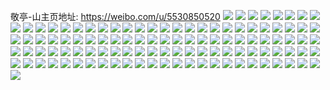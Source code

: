 敬亭-山主页地址: https://weibo.com/u/5530850520 
![](https://wx4.sinaimg.cn/mw2000/0062iSSsly1h96l1hlvjxj30n01dsq49.jpg) 
![](https://wx4.sinaimg.cn/mw2000/0062iSSsly1h96l1nxuv3j30n01dsgnf.jpg) 
![](https://wx4.sinaimg.cn/mw2000/0062iSSsly1h95ip3blidj328v2zuu0y.jpg) 
![](https://wx4.sinaimg.cn/mw2000/0062iSSsly1h95iorlaycj32dc35s1l2.jpg) 
![](https://wx4.sinaimg.cn/mw2000/0062iSSsly1h95iozkvguj32c0340e83.jpg) 
![](https://wx4.sinaimg.cn/mw2000/0062iSSsly1h95iu7pxq1j32c03404qr.jpg) 
![](https://wx4.sinaimg.cn/mw2000/0062iSSsly1h95is10qocj324e2tvnpd.jpg) 
![](https://wx4.sinaimg.cn/mw2000/0062iSSsly1h95ip2blsrj32c0340b2b.jpg) 
![](https://wx4.sinaimg.cn/mw2000/0062iSSsly1h95is0519cj32c0340npf.jpg) 
![](https://wx4.sinaimg.cn/mw2000/0062iSSsly1h8uf7mdtq1j32c02c07wh.jpg) 
![](https://wx4.sinaimg.cn/mw2000/0062iSSsly1h8l1du6dpnj31ac1ps4fx.jpg) 
![](https://wx4.sinaimg.cn/mw2000/0062iSSsly1h8k61vao6qj323u35shdv.jpg) 
![](https://wx4.sinaimg.cn/mw2000/0062iSSsly1h8it7yiwb9j31ps1ac7wi.jpg) 
![](https://wx4.sinaimg.cn/mw2000/0062iSSsly1h8it82s5rqj31ps1acb29.jpg) 
![](https://wx4.sinaimg.cn/mw2000/0062iSSsly1h8it7r5v6ej31ps1ac7wi.jpg) 
![](https://wx4.sinaimg.cn/mw2000/0062iSSsly1h8hs6nmcpuj31rv35s7wh.jpg) 
![](https://wx4.sinaimg.cn/mw2000/0062iSSsly1h8hsp0gekaj30sg0fzwk5.jpg) 
![](https://wx4.sinaimg.cn/mw2000/0062iSSsly1h8hs6kv5otj31rv35sb29.jpg) 
![](https://wx4.sinaimg.cn/mw2000/0062iSSsly1h8hs6mf0zxj31ke2s9hdt.jpg) 
![](https://wx4.sinaimg.cn/mw2000/0062iSSsly1h8hsp03ka8j31gg26phdt.jpg) 
![](https://wx4.sinaimg.cn/mw2000/0062iSSsly1h8hs0hfnnej30ua1i37fv.jpg) 
![](https://wx4.sinaimg.cn/mw2000/0062iSSsly1h8hrzmt58sj323u35skjo.jpg) 
![](https://wx4.sinaimg.cn/mw2000/0062iSSsly1h8hrzow13uj311c1uo7wh.jpg) 
![](https://wx4.sinaimg.cn/mw2000/0062iSSsly1h8hs08fkgxj31kw35sb2a.jpg) 
![](https://wx4.sinaimg.cn/mw2000/0062iSSsly1h8hs01dc83j30zk1rj7wh.jpg) 
![](https://wx4.sinaimg.cn/mw2000/0062iSSsly1h8hrzys9hzj323u35sb2b.jpg) 
![](https://wx4.sinaimg.cn/mw2000/0062iSSsly1h8hs0cljfdj31yz2yihdu.jpg) 
![](https://wx4.sinaimg.cn/mw2000/0062iSSsly1h8hs02k15kj30qy1bxk82.jpg) 
![](https://wx4.sinaimg.cn/mw2000/0062iSSsly1h8hs035n74j30xp1o7qmv.jpg) 
![](https://wx4.sinaimg.cn/mw2000/0062iSSsly1h8hs0gwgvej30sg23u1kx.jpg) 
![](https://wx4.sinaimg.cn/mw2000/0062iSSsly1h8hs03vdoqj311c1uowxs.jpg) 
![](https://wx4.sinaimg.cn/mw2000/0062iSSsly1h8hs0fhv3kj30sg4cg7wi.jpg) 
![](https://wx4.sinaimg.cn/mw2000/0062iSSsly1h7zxz5i5suj30n01dsnkn.jpg) 
![](https://wx4.sinaimg.cn/mw2000/0062iSSsly1h7z7rp4o74j32c03401kz.jpg) 
![](https://wx4.sinaimg.cn/mw2000/0062iSSsly1h7z7drwhlxj32an327e83.jpg) 
![](https://wx4.sinaimg.cn/mw2000/0062iSSsly1h7z7dgic31j30sg1n94qp.jpg) 
![](https://wx4.sinaimg.cn/mw2000/0062iSSsly1h7z7dq3ypdj32682wbu0z.jpg) 
![](https://wx4.sinaimg.cn/mw2000/0062iSSsly1h7z7d88qw4j30sg28lb29.jpg) 
![](https://wx4.sinaimg.cn/mw2000/0062iSSsly1h7z7deemnoj32dc35su10.jpg) 
![](https://wx4.sinaimg.cn/mw2000/0062iSSsly1h7z7dyqad7j32632yohdv.jpg) 
![](https://wx4.sinaimg.cn/mw2000/0062iSSsly1h7z7hz7scxj32c03407wi.jpg) 
![](https://wx4.sinaimg.cn/mw2000/0062iSSsly1h7z7hm417kj30u0140do5.jpg) 
![](https://wx4.sinaimg.cn/mw2000/0062iSSsly1h7j41yk6uoj325b2v3b2a.jpg) 
![](https://wx4.sinaimg.cn/mw2000/0062iSSsly1h7j41wv7otj30u01407j2.jpg) 
![](https://wx4.sinaimg.cn/mw2000/0062iSSsly1h7h0py9hjpj31cr0yhafw.jpg) 
![](https://wx4.sinaimg.cn/mw2000/0062iSSsly1h78ly9ri08j31sc2dse82.jpg) 
![](https://wx4.sinaimg.cn/mw2000/0062iSSsly1h78mjtafnyj30n01dsjw3.jpg) 
![](https://wx4.sinaimg.cn/mw2000/0062iSSsly1h78ly8efu8j32c0340kjn.jpg) 
![](https://wx4.sinaimg.cn/mw2000/0062iSSsly1h78lybx7s8j31sc2dsu0x.jpg) 
![](https://wx4.sinaimg.cn/mw2000/0062iSSsly1h78mc1y907j31s62dkx6p.jpg) 
![](https://wx4.sinaimg.cn/mw2000/0062iSSsly1h78mei1khdj30u0140n6u.jpg) 
![](https://wx4.sinaimg.cn/mw2000/0062iSSsly1h759pga8atj30u011idpc.jpg) 
![](https://wx4.sinaimg.cn/mw2000/0062iSSsly1h6h1shka5pj30u0140ju7.jpg) 
![](https://wx4.sinaimg.cn/mw2000/0062iSSsly1h6h1si66unj30u00u0di9.jpg) 
![](https://wx4.sinaimg.cn/mw2000/0062iSSsly1h6gwcsmbazj30mi0u0mys.jpg) 
![](https://wx4.sinaimg.cn/mw2000/0062iSSsly1h6gw29qxftj33402c0qv6.jpg) 
![](https://wx4.sinaimg.cn/mw2000/0062iSSsly1h6gw9ww6tsj31ww2pg0vx.jpg) 
![](https://wx4.sinaimg.cn/mw2000/0062iSSsly1h6d8mc6u2gj32c0340x6p.jpg) 
![](https://wx4.sinaimg.cn/mw2000/0062iSSsly1h6d8i44kxaj32az32n4qq.jpg) 
![](https://wx4.sinaimg.cn/mw2000/0062iSSsly1h6d8mapydlj30sg1n913a.jpg) 
![](https://wx4.sinaimg.cn/mw2000/0062iSSsly1h6d8h19v7hj32c0340kjm.jpg) 
![](https://wx4.sinaimg.cn/mw2000/0062iSSsly1h6d8i2uvvoj32c0340b2a.jpg) 
![](https://wx4.sinaimg.cn/mw2000/0062iSSsly1h6d8lh85p2j32712xdx6p.jpg) 
![](https://wx4.sinaimg.cn/mw2000/0062iSSsly1h6d8h2ycxqj326w2x7kjm.jpg) 
![](https://wx4.sinaimg.cn/mw2000/0062iSSsly1h6d8men1pvj32c03407wi.jpg) 
![](https://wx4.sinaimg.cn/mw2000/0062iSSsly1h6d8yg6vjij31s035se84.jpg) 
![](https://wx4.sinaimg.cn/mw2000/0062iSSsly1h5w3p93vc2j30n01dsdrg.jpg) 
![](https://wx4.sinaimg.cn/mw2000/0062iSSsly1h5rbdl3kwej30u0141gqs.jpg) 
![](https://wx4.sinaimg.cn/mw2000/0062iSSsly1h5rbdpbuvlj30u0140474.jpg) 
![](https://wx4.sinaimg.cn/mw2000/0062iSSsly1h5rbdq2gfdj30u0140q99.jpg) 
![](https://wx4.sinaimg.cn/mw2000/0062iSSsly1h5rbdofkgtj30u01400zq.jpg) 
![](https://wx4.sinaimg.cn/mw2000/0062iSSsly1h5rbdt7h1fj30u0140jzl.jpg) 
![](https://wx4.sinaimg.cn/mw2000/0062iSSsly1h5rbduzomyj30u0140gu2.jpg) 
![](https://wx4.sinaimg.cn/mw2000/0062iSSsly1h5rbdw73v4j30u0140agz.jpg) 
![](https://wx4.sinaimg.cn/mw2000/0062iSSsly1h5rbdlsb1dj30u0140tfo.jpg) 
![](https://wx4.sinaimg.cn/mw2000/0062iSSsly1h5rbdnievnj30u0140qc3.jpg) 
![](https://wx4.sinaimg.cn/mw2000/0062iSSsly1h5fw4a7wemj30n01ds42e.jpg) 
![](https://wx4.sinaimg.cn/mw2000/0062iSSsly1h5fw4hyk15j30n01dsgpp.jpg) 
![](https://wx4.sinaimg.cn/mw2000/0062iSSsly1h5ety4s7dij30u017nwmn.jpg) 
![](https://wx4.sinaimg.cn/mw2000/0062iSSsly1h5eu505bfbj31400u0dno.jpg) 
![](https://wx4.sinaimg.cn/mw2000/0062iSSsly1h57lwd6bi0j313u0tuqcp.jpg) 
![](https://wx4.sinaimg.cn/mw2000/0062iSSsly1h57lvci2rxj30n01dsjxo.jpg) 
![](https://wx4.sinaimg.cn/mw2000/0062iSSsly1h48uenntc6j304w04wmx8.jpg) 
![](https://wx4.sinaimg.cn/mw2000/0062iSSsly1h45clw3blzj30u01hhdky.jpg) 
![](https://wx4.sinaimg.cn/mw2000/0062iSSsly1h45clxnr10j30u01hhdku.jpg) 
![](https://wx4.sinaimg.cn/mw2000/0062iSSsly1h45clvcjq9j30u0140n20.jpg) 
![](https://wx4.sinaimg.cn/mw2000/0062iSSsly1h45cm1jnc2j31hh0u0jxx.jpg) 
![](https://wx4.sinaimg.cn/mw2000/0062iSSsly1h45clyd21tj30u01hhdkr.jpg) 
![](https://wx4.sinaimg.cn/mw2000/0062iSSsly1h45clww0ljj30u0191gtm.jpg) 
![](https://wx4.sinaimg.cn/mw2000/0062iSSsly1h45clz2pcfj30u0140afn.jpg) 
![](https://wx4.sinaimg.cn/mw2000/0062iSSsly1h45cm0pfdaj30u01407ek.jpg) 
![](https://wx4.sinaimg.cn/mw2000/0062iSSsly1h42znzli3jj30u0140tej.jpg) 
![](https://wx4.sinaimg.cn/mw2000/0062iSSsly1h42zo0i75hj30u0140dn8.jpg) 
![](https://wx4.sinaimg.cn/mw2000/0062iSSsly1h42znw8y0mj30u014044j.jpg) 
![](https://wx4.sinaimg.cn/mw2000/0062iSSsly1h42zo12f9tj30u0140ag7.jpg) 
![](https://wx4.sinaimg.cn/mw2000/0062iSSsly1h42zo1s2fwj30u01407bm.jpg) 
![](https://wx4.sinaimg.cn/mw2000/0062iSSsly1h42zo2doc6j30u0140455.jpg) 
![](https://wx4.sinaimg.cn/mw2000/0062iSSsly1h410qk8i8zj32c0340qv6.jpg) 
![](https://wx4.sinaimg.cn/mw2000/0062iSSsly1h410qhuh8uj30sg23ukjl.jpg) 
![](https://wx4.sinaimg.cn/mw2000/0062iSSsly1h410qu04bvj32c0340b2a.jpg) 
![](https://wx4.sinaimg.cn/mw2000/0062iSSsly1h410sypsbvj32c03407wi.jpg) 
![](https://wx4.sinaimg.cn/mw2000/0062iSSsly1h410r7j21vj31lm2uou0y.jpg) 
![](https://wx4.sinaimg.cn/mw2000/0062iSSsly1h410qbivswj32dc35sx6s.jpg) 
![](https://wx4.sinaimg.cn/mw2000/0062iSSsly1h410vcp036j32dc35snph.jpg) 
![](https://wx4.sinaimg.cn/mw2000/0062iSSsly1h410qpues4j323g2slb2a.jpg) 
![](https://wx4.sinaimg.cn/mw2000/0062iSSsly1h410t3cdbpj32c0340b2a.jpg) 
![](https://wx4.sinaimg.cn/mw2000/0062iSSsly1h410svrzxfj323u35snpg.jpg) 
![](https://wx4.sinaimg.cn/mw2000/0062iSSsly1h3zjvm6kc9j30u0140jzg.jpg) 
![](https://wx4.sinaimg.cn/mw2000/0062iSSsly1h3zjvvfp1hj30u01hh7ao.jpg) 
